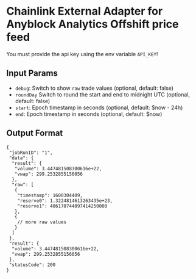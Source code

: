 # Chainlink External Adapter for Anyblock Analytics Offshift price feed

You must provide the api key using the env variable `API_KEY`!

## Input Params

- `debug`: Switch to show `raw` trade values (optional, default: false)
- `roundDay` Switch to round the start and end to midnight UTC (optional, default: false)
- `start`: Epoch timestamp in seconds (optional, default: $now - 24h)
- `end`: Epoch timestamp in seconds (optional, default: $now)

## Output Format

```json5
{
 "jobRunID": "1",
 "data": {
  "result": {
   "volume": 3.447481508300616e+22,
   "vwap": 299.2532855156056
  },
  "raw": [
   {
    "timestamp": 1600304409,
    "reserve0": 1.3224814613263435e+23,
    "reserve1": 406170744097414250000
   },
   {
    // more raw values
   }
  ]
 },
 "result": {
  "volume": 3.447481508300616e+22,
  "vwap": 299.2532855156056
 },
 "statusCode": 200
}
```
